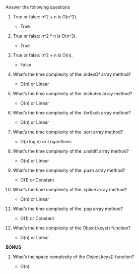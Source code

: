 Answer the following questions

1. True or false: n^2 + n is O(n^2).

   - True

2. True or false: n^2 \* n is O(n^3).

   - True

3. True or false: n^2 + n is O(n).

   - False

4. What’s the time complexity of the .indexOf array method?

   - O($n$) or Linear

5. What’s the time complexity of the .includes array method?

   - O($n$) or Linear

6. What’s the time complexity of the .forEach array method?

   - O($n$) or Linear

7. What’s the time complexity of the .sort array method?

   - O(n log n) or Logarithmic

8. What’s the time complexity of the .unshift array method?

   - O(n) or Linear

9. What’s the time complexity of the .push array method?

   - O(1) or Constant

10. What’s the time complexity of the .splice array method?

    - O(n) or Linear

11. What’s the time complexity of the .pop array method?

    - O(1) or Constant

12. What’s the time complexity of the Object.keys() function?

    - O(n) or Linear

**BONUS**

1.  What’s the space complexity of the Object.keys() function?

    - O(n)
